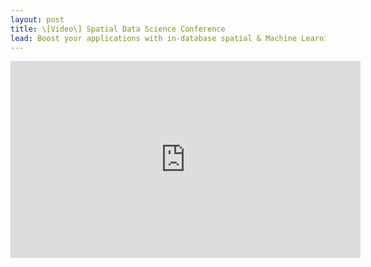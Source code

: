 ```yaml
---
layout: post
title: \[Video\] Spatial Data Science Conference
lead: Boost your applications with in-database spatial & Machine Learning
---
```


<iframe width="560" height="315" src="https://www.youtube.com/embed/0mtLyTQZWwQ?si=LWlXrWCt08AjOLqu" title="YouTube video player" frameborder="0" allow="accelerometer; autoplay; clipboard-write; encrypted-media; gyroscope; picture-in-picture; web-share" referrerpolicy="strict-origin-when-cross-origin" allowfullscreen></iframe>